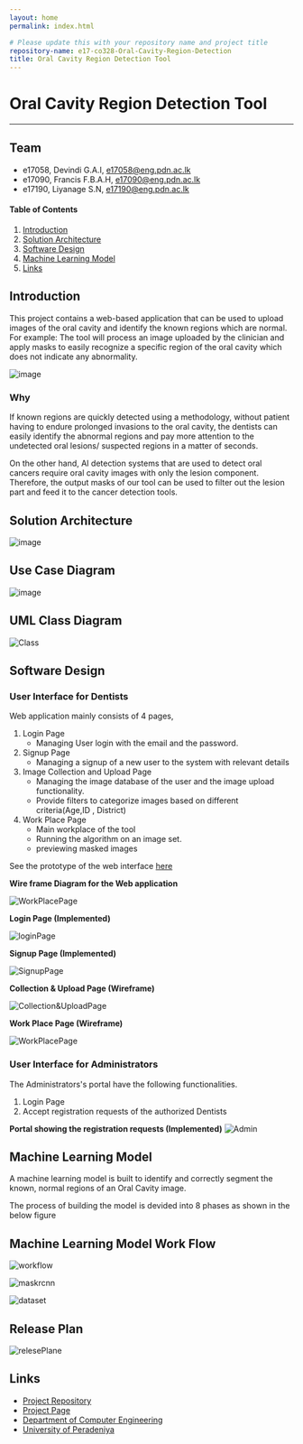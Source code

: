 ```yaml
---
layout: home
permalink: index.html

# Please update this with your repository name and project title
repository-name: e17-co328-Oral-Cavity-Region-Detection
title: Oral Cavity Region Detection Tool
---
```


[comment]: # "This is the standard layout for the project, but you can clean this and use your own template"

# Oral Cavity Region Detection Tool

---

## Team
-  e17058, Devindi G.A.I, [e17058@eng.pdn.ac.lk](mailto:name@email.com)
-  e17090, Francis F.B.A.H, [e17090@eng.pdn.ac.lk](mailto:name@email.com)
-  e17190, Liyanage S.N, [e17190@eng.pdn.ac.lk](mailto:name@email.com)

<!-- Image (photo/drawing of the final hardware) should be here -->

<!-- This is a sample image, to show how to add images to your page. To learn more options, please refer [this](https://projects.ce.pdn.ac.lk/docs/faq/how-to-add-an-image/) -->

<!-- ![Sample Image](./images/sample.png) -->

#### Table of Contents
1. [Introduction](#introduction)
2. [Solution Architecture](#solution-architecture )
3. [Software Design](#software-design)
4. [Machine Learning Model](#machine-learning-model)
5. [Links](#links)
<!--4. [Testing](#testing)
5. [Conclusion](#conclusion)-->


## Introduction

This project contains a web-based application that can be used to upload images of the oral cavity and identify the known regions which are normal. For example: The tool will process an image uploaded by the clinician and apply masks to easily recognize a specific region of the oral cavity which does not indicate any abnormality.

![image](images/detection.png)

### Why

If known regions are quickly detected using a methodology, without patient having to endure prolonged invasions to the oral cavity, the dentists can easily identify the abnormal regions and pay more attention to the undetected oral lesions/ suspected regions in a matter of seconds.

On the other hand, AI detection systems that are used to detect oral cancers require oral cavity images with only the lesion component. Therefore, the output masks of our tool can be used to filter out the lesion part and feed it to the cancer detection tools.


## Solution Architecture

![image](images/syste_architecture.png)

## Use Case Diagram

![image](./images/usecase_diagram.jpg)

## UML Class Diagram
![Class](./images/uml_diagram.jpg)

## Software Design

### User Interface for Dentists

Web application mainly consists of 4 pages,
    
1. Login Page
    * Managing User login with the email and the password.
2. Signup Page
    * Managing a signup of a  new user to the system with relevant details
3. Image Collection and Upload Page
    * Managing the image database of the user and the image upload functionality. 
    * Provide filters to categorize images based on different criteria(Age,ID  , District)
4. Work Place Page
    * Main workplace of the tool
    * Running the algorithm on an image set.
    * previewing masked images


See the prototype of the web interface [here](https://www.figma.com/proto/4IeXgo5tZhL59J8Hi59KgF/6SP-Oral-Cavity-Detection?page-id=0%3A1&node-id=36%3A85&viewport=241%2C48%2C0.47&scaling=contain&starting-point-node-id=36%3A85)

**Wire frame Diagram for the Web 
application**

![WorkPlacePage](./images/wireframe.JPG)


**Login Page (Implemented)**

![loginPage](./images/login.png)

**Signup Page (Implemented)**

![SignupPage](./images/signup.png)

**Collection & Upload Page (Wireframe)**

![Collection&UploadPage](./images/wf_collection.JPG)

**Work Place Page (Wireframe)**

![WorkPlacePage](./images/wf_workplace.JPG)


### User Interface for Administrators
The Administrators's portal have the following functionalities.
1. Login Page
2. Accept registration requests of the authorized Dentists

**Portal showing the registration requests (Implemented)**
![Admin](./images/admin_portal.png)

## Machine Learning Model

A machine learning model is built to identify and correctly segment the known, normal regions of an Oral Cavity image.

The process of building the model is devided into 8 phases as shown in the below figure

## Machine Learning Model Work Flow
![workflow](../machine-learning/workflow_r.jpg)

![maskrcnn](../machine-learning/maskrcnn_r.jpg)

![dataset](../machine-learning/dataset_r.jpg)


## Release Plan

![relesePlane](images/releasePlan.png)

<!--## Testing

Testing done on hardware and software, detailed + summarized results-->

<!--## Detailed budget

All items and costs

| Item          | Quantity  | Unit Cost  | Total  |
| ------------- |:---------:|:----------:|-------:|
| Sample item   | 5         | 10 LKR     | 50 LKR |
-->
<!--## Conclusion

What was achieved, future developments, commercialization plans-->

## Links

- [Project Repository](https://github.com/cepdnaclk/e17-co328-Oral-Cavity-Region-Detection)
- [Project Page](https://cepdnaclk.github.io/e17-co328-Oral-Cavity-Region-Detection)
- [Department of Computer Engineering](http://www.ce.pdn.ac.lk/)
- [University of Peradeniya](https://eng.pdn.ac.lk/)

[//]: # (Please refer this to learn more about Markdown syntax)
[//]: # (https://github.com/adam-p/markdown-here/wiki/Markdown-Cheatsheet)
